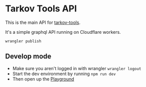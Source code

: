 # Tarkov Tools API

This is the main API for [tarkov-tools](https://tarkov-tools.com).

It's a simple graphql API running on Cloudflare workers.

```
wrangler publish
```

## Develop mode
* Make sure you aren't logged in with wrangler `wrangler logout`
* Start the dev environment by running `npm run dev`
* Then open up the [Playground](http://127.0.0.1:8787/___graphql)
